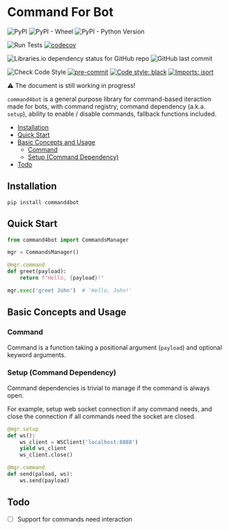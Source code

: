 # Command For Bot

![PyPI](https://img.shields.io/pypi/v/command4bot)
![PyPI - Wheel](https://img.shields.io/pypi/wheel/command4bot)
![PyPI - Python Version](https://img.shields.io/pypi/pyversions/command4bot)

![Run Tests](https://github.com/AllanChain/command4bot/workflows/Run%20Tests/badge.svg)
[![codecov](https://codecov.io/gh/AllanChain/command4bot/branch/master/graph/badge.svg?token=RJV7MMZC5D)](https://codecov.io/gh/AllanChain/command4bot)

![Libraries.io dependency status for GitHub repo](https://img.shields.io/librariesio/github/AllanChain/command4bot)
![GitHub last commit](https://img.shields.io/github/last-commit/AllanChain/command4bot)

![Check Code Style](https://github.com/AllanChain/command4bot/workflows/Check%20Code%20Style/badge.svg)
[![pre-commit](https://img.shields.io/badge/pre--commit-enabled-brightgreen?logo=pre-commit&logoColor=white)](https://github.com/pre-commit/pre-commit)
[![Code style: black](https://img.shields.io/badge/code%20style-black-000000.svg)](https://github.com/psf/black)
[![Imports: isort](https://img.shields.io/badge/%20imports-isort-%231674b1?style=flat&labelColor=ef8336)](https://pycqa.github.io/isort/)

:warning: The document is still working in progress!

`command4bot` is a general purpose library for command-based iteraction made for bots, with command registry, command dependency (a.k.a. `setup`), ability to enable / disable commands, fallback functions included.

- [Installation](#installation)
- [Quick Start](#quick-start)
- [Basic Concepts and Usage](#basic-concepts-and-usage)
  - [Command](#command)
  - [Setup (Command Dependency)](#setup-command-dependency)
- [Todo](#todo)

## Installation

```shell
pip install command4bot
```

## Quick Start

```python
from command4bot import CommandsManager

mgr = CommandsManager()

@mgr.command
def greet(payload):
    return f"Hello, {payload}!"

mgr.exec('greet John')  # 'Hello, John!'
```

## Basic Concepts and Usage

### Command

Command is a function taking a positional argument (`payload`) and optional keyword arguments.

### Setup (Command Dependency)

Command dependencies is trivial to manage if the command is always open.

For example, setup web socket connection if any command needs, and close the connection if all commands need the socket are closed.

```python
@mgr.setup
def ws():
    ws_client = WSClient('localhost:8888')
    yield ws_client
    ws_client.close()

@mgr.command
def send(paload, ws):
    ws.send(payload)
```


## Todo

- [ ] Support for commands need interaction
